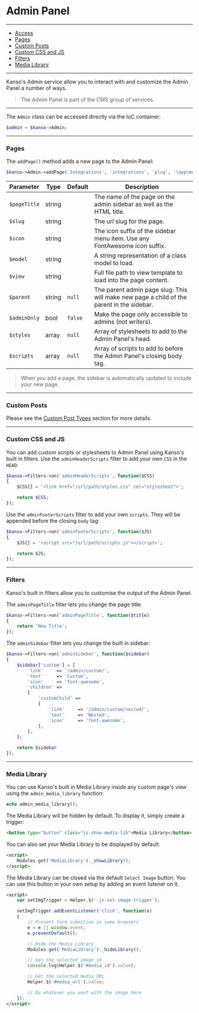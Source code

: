 # Admin Panel

--------------------------------------------------------

- [Access](#access)
- [Pages](#pages)
- [Custom Posts](#custom-posts)
- [Custom CSS and JS](#custom-css-and-js)
- [Filters](#filters)
- [Media Library](#)

--------------------------------------------------------

Kanso's Admin service allow you to interact with and customize the Admin Panel a number of ways.

> The Admin Panel is part of the CMS group of services.

--------------------------------------------------------

The `Admin` class can be accessed directly via the IoC container:

```php
$admin = $kanso->Admin;
```

--------------------------------------------------------

### Pages

The `addPage()` method adds a new page to the Admin Panel:

```php
$kanso->Admin->addPage('Integrations', 'integrations', 'plug', '\app\models\admin\Integrations', APP_DIR.'/views/admin/page-integrations.php', null, true);
```

| Parameter    | Type                              | Default |  Description                                                                              |
|--------------|-----------------------------------|---------|-------------------------------------------------------------------------------------------|
| `$pageTitle` | string                            |         | The name of the page on the admin sidebar as well as the HTML title.                      |
| `$slug`      | string                            |         | The url slug for the page.                                                                |
| `$icon`      | string                            |         | The icon suffix of the sidebar menu item. Use any FontAwesome icon suffix.                |
| `$model`     | string                            |         | A string representation of a class model to load.                                         |
| `$view`      | string                            |         | Full file path to view template to load into the page content.                            |
| `$parent`    | string                            | `null`  | The parent admin page slug. This will make new page a child of the parent in the sidebar. |
| `$adminOnly` | bool                              | `false` | Make the page only accessible to admins (not writers).                                    |
| `$styles`    | array                             | `null`  | Array of stylesheets to add to the Admin Panel's head.                                    |
| `$scripts`   | array                             | `null`  | Array of scripts to add to before the Admin Panel's closing body tag.                     |

> When you add a page, the sidebar is automatically updated to include your new page.

--------------------------------------------------------

### Custom Posts

Please see the [Custom Post Types](/posts/custom) section for more details.

--------------------------------------------------------

### Custom CSS and JS

You can add custom scripts or stylesheets to Admin Panel using Kanso's built in filters. Use the `adminHeaderScripts` filter to add your own `CSS` in the `HEAD`:

```php
$kanso->Filters->on('adminHeaderScripts', function($CSS)
{
    $CSS[] = '<link href="/url/path/styles.css" rel="stylesheet">';

    return $CSS;
});
```

Use the `adminFooterScripts` filter to add your own `scripts`. They will be appended before the closing `body` tag:

```php
$kanso->Filters->on('adminFooterScripts', function($JS)
{
    $JS[] = '<script src="/url/path/scripts.js"></script>';

    return $JS;
});
```

--------------------------------------------------------

### Filters

Kanso's built in filters allow you to customise the output of the Admin Panel.

The `adminPageTitle` filter lets you change the page title:
```php
$kanso->Filters->on('adminPageTitle', function($title)
{
    return 'New Title';
});
```

The `adminSidebar` filter lets you change the built in sidebar:
```php
$kanso->Filters->on('adminSidebar', function($sidebar)
{
    $sidebar['custom'] = [
        'link'     => '/admin/custom/',
        'text'     => 'Custom',
        'icon'     => 'font-awesome',
        'children' =>
        [
            'customChild' =>
            [
                'link'     => '/admin/custom/nested/',
                'text'     => 'Nested',
                'icon'     => 'font-awesome',
            ],
        ],
    ];

    return $sidebar
});
```

--------------------------------------------------------

### Media Library

You can use Kanso's built in Media Library inside any custom page's view using the `admin_media_library` function:
```php
echo admin_media_library();
```

The Media Library will be hidden by default. To display it, simply create a trigger:

```html
<button type="button" class="js-show-media-lib">Media Library</button>
```

You can also set your Media Library to be displayed by default:

```html
<script>
    Modules.get('MediaLibrary')._showLibrary();
</script>
```

The Media Library can be closed via the default `Select Image` button. You can use this button in your own setup by adding an event listener on it.

```html
<script>
    var setImgTrigger = Helper.$('.js-set-image-trigger');

    setImgTrigger.addEventListener('click', function(e)
    {
        // Prevent form submition in some browsers
        e = e || window.event;
        e.preventDefault();

        // Hide the Media Library
        Modules.get('MediaLibrary')._hideLibrary();

        // Get the selected image id
        console.log(Helper.$('#media_id').value);

        // Get the selected media URL
        Helper.$('#media_url').value;

        // Do whatever you want with the image here
    });
</script>
```